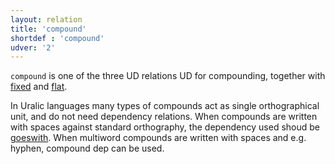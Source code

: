 ```yaml
---
layout: relation
title: 'compound'
shortdef : 'compound'
udver: '2'
---
```


`compound` is one of the three UD relations UD for compounding,
together with [fixed]() and [flat]().

In Uralic languages many types of compounds act as single orthographical unit,
and do not need dependency relations. When compounds are written with spaces
against standard orthography, the dependency used shoud be [goeswith](). When
multiword compounds are written with spaces and e.g. hyphen, compound dep can
be used.
<!-- Interlanguage links updated St lis 3 20:58:45 CET 2021 -->
